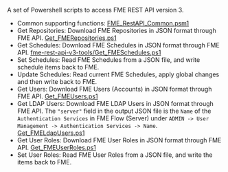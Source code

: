 A set of Powershell scripts to access FME REST API version 3.
- Common supporting functions: [FME_RestAPI_Common.psm1](https://github.com/bcgov/operational-utilities/blob/main/fme-rest-api-v3-tools/FME_RestAPI_Common.psm1)
- Get Repositories: Download FME Repositories in JSON format through FME API. [Get_FMERepositories.ps1](https://github.com/bcgov/operational-utilities/blob/main/fme-rest-api-v3-tools/Get_FMERepositories.ps1)
- Get Schedules: Download FME Schedules in JSON format through FME API. [fme-rest-api-v3-tools/Get_FMESchedules.ps1](https://github.com/bcgov/operational-utilities/blob/main/fme-rest-api-v3-tools/Get_FMESchedules.ps1)
- Set Schedules: Read FME Schedules from a JSON file, and write schedule items back to FME.
- Update Schedules: Read current FME Schedules, apply global changes and then write back to FME.
- Get Users: Download FME Users (Accounts) in JSON format through FME API. [Get_FMEUsers.ps1](https://github.com/bcgov/operational-utilities/blob/main/fme-rest-api-v3-tools/Get_FMEUsers.ps1)
- Get LDAP Users: Download FME LDAP Users in JSON format through FME API. The `"server"` field in the output JSON file is the `Name` of the `Authentication Services` in FME Flow (Server) under `ADMIN -> User Management -> Authentication Services -> Name`. [Get_FMELdapUsers.ps1](https://github.com/bcgov/operational-utilities/blob/main/fme-rest-api-v3-tools/Get_FMELdapUsers.ps1)
- Get User Roles: Download FME User Roles in JSON format through FME API. [Get_FMEUserRoles.ps1](https://github.com/bcgov/operational-utilities/blob/main/fme-rest-api-v3-tools/Get_FMEUserRoles.ps1)
- Set User Roles: Read FME User Roles from a JSON file, and write the items back to FME.

